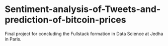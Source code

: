 # Sentiment-analysis-of-Tweets-and-prediction-of-bitcoin-prices
Final project for concluding the Fullstack formation in Data Science at Jedha in Paris. 
